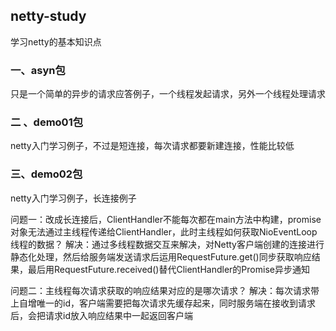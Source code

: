 ## netty-study

学习netty的基本知识点

### 一、asyn包

只是一个简单的异步的请求应答例子，一个线程发起请求，另外一个线程处理请求

### 二 、demo01包

netty入门学习例子，不过是短连接，每次请求都要新建连接，性能比较低

### 三、demo02包

netty入门学习例子，长连接例子

问题一：改成长连接后，ClientHandler不能每次都在main方法中构建，promise对象无法通过主线程传递给ClientHandler，此时主线程如何获取NioEventLoop线程的数据？
解决：通过多线程数据交互来解决，对Netty客户端创建的连接进行静态化处理，然后给服务端发送请求后运用RequestFuture.get()同步获取响应结果，最后用RequestFuture.received()替代ClientHandler的Promise异步通知

问题二：主线程每次请求获取的响应结果对应的是哪次请求？
解决：每次请求带上自增唯一的id，客户端需要把每次请求先缓存起来，同时服务端在接收到请求后，会把请求id放入响应结果中一起返回客户端
    

